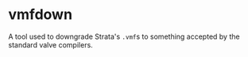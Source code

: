 # vmfdown
A tool used to downgrade Strata's `.vmf`s to something accepted by the standard valve compilers.

